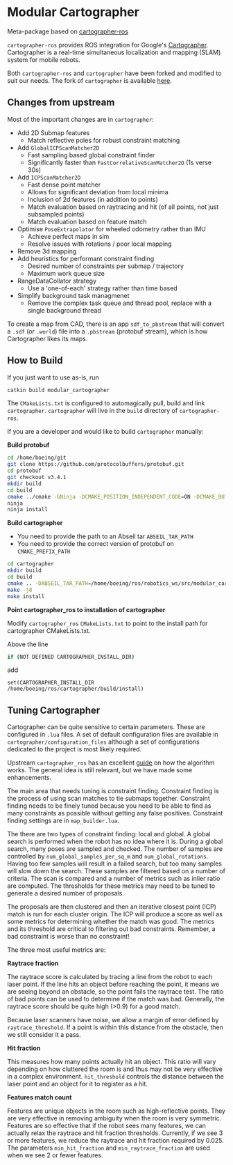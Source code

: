 # Modular Cartographer

Meta-package based on [cartographer-ros](https://google-cartographer-ros.readthedocs.io/en/latest/index.html)

`cartographer-ros` provides ROS integration for Google's [Cartographer](https://github.com/googlecartographer/cartographer).
Cartographer is a real-time simultaneous localization and mapping (SLAM) system for mobile robots.

Both `cartographer-ros` and `cartographer` have been forked and modified to suit our needs. The fork of `cartographer` is available [here](https://git.web.boeing.com/brta-robotics/cartographer).

## Changes from upstream

Most of the important changes are in `cartographer`:
- Add 2D Submap features
  - Match reflective poles for robust constraint matching
- Add `GlobalICPScanMatcher2D`
  - Fast sampling based global constraint finder
  - Significantly faster than `FastCorrelativeScanMatcher2D` (1s verse 30s)
- Add `ICPScanMatcher2D`
  - Fast dense point matcher
  - Allows for significant deviation from local minima
  - Inclusion of 2d features (in addition to points)
  - Match evaluation based on raytracing and hit (of all points, not just subsampled points)
  - Match evaluation based on feature match
- Optimise `PoseExtrapolator` for wheeled odometry rather than IMU
  - Achieve perfect maps in sim
  - Resolve issues with rotations / poor local mapping
- Remove 3d mapping
- Add heuristics for performant constraint finding
  - Desired number of constraints per submap / trajectory
  - Maximum work queue size
- RangeDataCollator strategy
  - Use a 'one-of-each' strategy rather than time based
- Simplify background task managmenet
  - Remove the complex task queue and thread pool, replace with a single background thread

To create a map from CAD, there is an app `sdf_to_pbstream` that will convert a `.sdf` (or `.world`) file
into a `.pbstream` (protobuf stream), which is how Cartographer likes its maps.

## How to Build

If you just want to use as-is, run
```bash
catkin build modular_cartographer
```

The `CMakeLists.txt` is configured to automagically pull, build and link `cartographer`.
`cartographer` will live in the `build` directory of `cartographer-ros`.

If you are a developer and would like to build `cartographer` manually:

**Build protobuf**
```bash
cd /home/boeing/git
git clone https://github.com/protocolbuffers/protobuf.git
cd protobuf
git checkout v3.4.1
mkdir build
cd build
cmake ../cmake -GNinja -DCMAKE_POSITION_INDEPENDENT_CODE=ON -DCMAKE_BUILD_TYPE=Release -Dprotobuf_BUILD_TESTS=OFF -DCMAKE_INSTALL_PREFIX=install
ninja
ninja install
```

**Build cartographer**
- You need to provide the path to an Abseil tar `ABSEIL_TAR_PATH`
- You need to provide the correct version of protobuf on `CMAKE_PREFIX_PATH`
```bash
cd cartographer
mkdir build
cd build
cmake .. -DABSEIL_TAR_PATH=/home/boeing/ros/robotics_ws/src/modular_cartographer/cartographer_ros/dependencies/abseil-cpp-7b46e1d31a6b08b1c6da2a13e7b151a20446fa07.tar.gz -DCMAKE_PREFIX_PATH=/home/boeing/git/protobuf/build/install -DCMAKE_INSTALL_PREFIX=install -DCMAKE_BUILD_TYPE=RelWithDebInfo -DBUILD_TESTS:BOOL=Off
make -j8
make install
```

**Point cartographer_ros to installation of cartographer**

Modify `cartographer_ros` `CMakeLists.txt` to point to the install path for cartographer
CMakeLists.txt.

Above the line
```bash
if (NOT DEFINED CARTOGRAPHER_INSTALL_DIR)
```
add
```
set(CARTOGRAPHER_INSTALL_DIR /home/boeing/ros/cartographer/build/install)
```

## Tuning Cartographer
Cartographer can be quite sensitive to certain parameters. These are configured in `.lua`
files. A set of default configuration files are available in `cartographer/configuration_files`
although a set of configurations dedicated to the project is most likely required.

Upstream `cartographer_ros` has an excellent [guide](https://google-cartographer-ros.readthedocs.io/en/latest/algo_walkthrough.html) 
on how the algorithm works. The general idea is still relevant, but we have made some enhancements. 

The main area that needs tuning is constraint finding. Constraint finding is the
process of using scan matches to tie submaps together. Constraint finding needs to be
finely tuned because you need to be able to find as many constraints as possible without
getting any false positives. Constraint finding settings are in `map_builder.lua`. 

The there are two types of constraint finding: local and global. A global search is 
performed when the robot has no idea where it is. During a global search, many poses are 
sampled and checked. The number of samples are controlled by `num_global_samples_per_sq_m`
and `num_global_rotations`. Having too few samples will result in a failed search, 
but too many samples will slow down the search.
These samples are filtered based on a number of criteria. 
The scan is compared and a number of metrics such as inlier ratio
are computed. The thresholds for these metrics may need to be tuned to generate
a desired number of proposals.

The proposals are then clustered and then an iterative closest point (ICP) match is
run for each cluster origin. The ICP will produce a score as well as some metrics
for determining whether the match was good. The metrics and its threshold are critical
to filtering out bad constraints. Remember, a bad constraint is worse than no constraint!

The three most useful metrics are:

**Raytrace fraction**

The raytrace score is calculated by tracing a line from the robot to each laser point.
If the line hits an object before reaching the point, it means we are seeing beyond 
an obstacle, so the point fails the raytrace test. The ratio of bad points can be used
to determine if the match was bad. Generally, the raytrace score should be quite high (>0.9)
for a good match. 

Because laser scanners have noise, we allow a margin of error defined by
`raytrace_threshold`. If a point is within this distance from the obstacle, then
we still consider it a pass.

**Hit fraction**

This measures how many points actually hit an object. This ratio will
vary depending on how cluttered the room is and thus may not be very effective
in a complex environment. `hit_threshold` controls the distance between the laser
point and an object for it to register as a hit.

**Features match count**

Features are unique objects in the room such as high-reflective points.
They are very effective in removing ambiguity when the room is very
symmetric. Features are so effective that if the robot sees many features,
we can actually relax the raytrace and hit fraction thresholds. 
Currently, if we see 3 or more features, we reduce the raytrace and hit 
fraction required by 0.025. The parameters `min_hit_fraction` and 
`min_raytrace_fraction` are used when we see 2 or fewer features.
